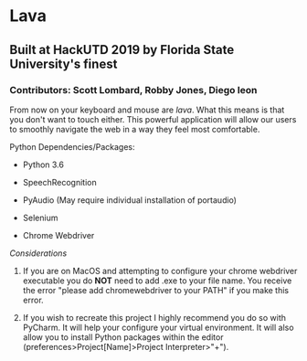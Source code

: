 # Lava

## Built at HackUTD 2019 by Florida State University's finest

### Contributors: Scott Lombard, Robby Jones, Diego leon

From now on your keyboard and mouse are *lava*. What this means is that you don't want to  touch either. This powerful application will allow our users to smoothly navigate the web in  a way they feel most comfortable. 

Python Dependencies/Packages:

* Python 3.6

* SpeechRecognition

* PyAudio (May require individual installation of portaudio)

* Selenium

* Chrome Webdriver


*Considerations*

1. If you are on MacOS and attempting to configure your chrome webdriver executable you do **NOT** need to add .exe to your file name. You receive the error "please add chromewebdriver to your PATH" if you make this error.

2. If you wish to recreate this project I highly recommend you do so with PyCharm. It will help your configure your virtual environment. It will also allow you to install Python packages within the editor (preferences>Project[Name]>Project Interpreter>"+").







